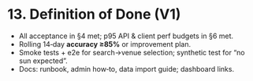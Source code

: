 # 13. Definition of Done (V1)
- All acceptance in §4 met; p95 API & client perf budgets in §6 met.
- Rolling 14‑day **accuracy ≥85%** or improvement plan.
- Smoke tests + e2e for search→venue selection; synthetic test for “no sun expected”.
- Docs: runbook, admin how‑to, data import guide; dashboard links.

